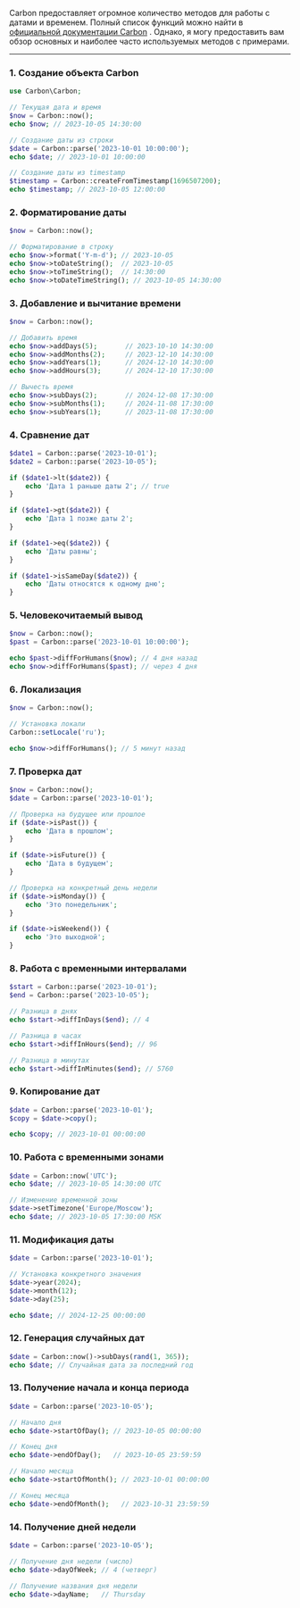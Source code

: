 Carbon предоставляет огромное количество методов для работы с датами и временем. Полный список функций можно найти в [официальной документации Carbon](https://carbon.nesbot.com/docs/) . Однако, я могу предоставить вам обзор основных и наиболее часто используемых методов с примерами.

---

### 1. **Создание объекта Carbon**
```php
use Carbon\Carbon;

// Текущая дата и время
$now = Carbon::now();
echo $now; // 2023-10-05 14:30:00

// Создание даты из строки
$date = Carbon::parse('2023-10-01 10:00:00');
echo $date; // 2023-10-01 10:00:00

// Создание даты из timestamp
$timestamp = Carbon::createFromTimestamp(1696507200);
echo $timestamp; // 2023-10-05 12:00:00
```

### 2. **Форматирование даты**
```php
$now = Carbon::now();

// Форматирование в строку
echo $now->format('Y-m-d'); // 2023-10-05
echo $now->toDateString();  // 2023-10-05
echo $now->toTimeString();  // 14:30:00
echo $now->toDateTimeString(); // 2023-10-05 14:30:00
```

### 3. **Добавление и вычитание времени**
```php
$now = Carbon::now();

// Добавить время
echo $now->addDays(5);       // 2023-10-10 14:30:00
echo $now->addMonths(2);     // 2023-12-10 14:30:00
echo $now->addYears(1);      // 2024-12-10 14:30:00
echo $now->addHours(3);      // 2024-12-10 17:30:00

// Вычесть время
echo $now->subDays(2);       // 2024-12-08 17:30:00
echo $now->subMonths(1);     // 2024-11-08 17:30:00
echo $now->subYears(1);      // 2023-11-08 17:30:00
```

### 4. **Сравнение дат**
```php
$date1 = Carbon::parse('2023-10-01');
$date2 = Carbon::parse('2023-10-05');

if ($date1->lt($date2)) {
    echo 'Дата 1 раньше даты 2'; // true
}

if ($date1->gt($date2)) {
    echo 'Дата 1 позже даты 2';
}

if ($date1->eq($date2)) {
    echo 'Даты равны';
}

if ($date1->isSameDay($date2)) {
    echo 'Даты относятся к одному дню';
}
```

### 5. **Человекочитаемый вывод**
```php
$now = Carbon::now();
$past = Carbon::parse('2023-10-01 10:00:00');

echo $past->diffForHumans($now); // 4 дня назад
echo $now->diffForHumans($past); // через 4 дня
```

### 6. **Локализация**
```php
$now = Carbon::now();

// Установка локали
Carbon::setLocale('ru');

echo $now->diffForHumans(); // 5 минут назад
```

### 7. **Проверка дат**
```php
$now = Carbon::now();
$date = Carbon::parse('2023-10-01');

// Проверка на будущее или прошлое
if ($date->isPast()) {
    echo 'Дата в прошлом';
}

if ($date->isFuture()) {
    echo 'Дата в будущем';
}

// Проверка на конкретный день недели
if ($date->isMonday()) {
    echo 'Это понедельник';
}

if ($date->isWeekend()) {
    echo 'Это выходной';
}
```

### 8. **Работа с временными интервалами**
```php
$start = Carbon::parse('2023-10-01');
$end = Carbon::parse('2023-10-05');

// Разница в днях
echo $start->diffInDays($end); // 4

// Разница в часах
echo $start->diffInHours($end); // 96

// Разница в минутах
echo $start->diffInMinutes($end); // 5760
```

### 9. **Копирование дат**
```php
$date = Carbon::parse('2023-10-01');
$copy = $date->copy();

echo $copy; // 2023-10-01 00:00:00
```

### 10. **Работа с временными зонами**
```php
$date = Carbon::now('UTC');
echo $date; // 2023-10-05 14:30:00 UTC

// Изменение временной зоны
$date->setTimezone('Europe/Moscow');
echo $date; // 2023-10-05 17:30:00 MSK
```

### 11. **Модификация даты**
```php
$date = Carbon::parse('2023-10-01');

// Установка конкретного значения
$date->year(2024);
$date->month(12);
$date->day(25);

echo $date; // 2024-12-25 00:00:00
```

### 12. **Генерация случайных дат**
```php
$date = Carbon::now()->subDays(rand(1, 365));
echo $date; // Случайная дата за последний год
```

### 13. **Получение начала и конца периода**
```php
$date = Carbon::parse('2023-10-05');

// Начало дня
echo $date->startOfDay(); // 2023-10-05 00:00:00

// Конец дня
echo $date->endOfDay();   // 2023-10-05 23:59:59

// Начало месяца
echo $date->startOfMonth(); // 2023-10-01 00:00:00

// Конец месяца
echo $date->endOfMonth();   // 2023-10-31 23:59:59
```

### 14. **Получение дней недели**
```php
$date = Carbon::parse('2023-10-05');

// Получение дня недели (число)
echo $date->dayOfWeek; // 4 (четверг)

// Получение названия дня недели
echo $date->dayName;   // Thursday
```

